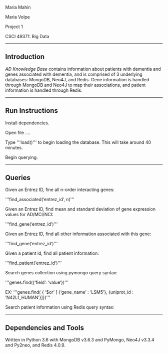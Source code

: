 Maria Mahin

Maria Volpe

Project 1

CSCI 49371: Big Data

-----------------------------------
Introduction
-----------------------------------

_AD Knowledge Base_ contains information about patients with dementia and genes associated with dementia, and is comprised of 3 underlying databases: MongoDB, Neo4J, and Redis. Gene information is handled through MongoDB and Neo4J to map their associations, and patient information is handled through Redis.

-----------------------------------
Run Instructions
-----------------------------------
Install dependencies.

Open file ....

Type '''load()''' to begin loading the database. This will take around 40 minutes.

Begin querying.

-----------------------------------
Queries
-----------------------------------

Given an Entrez ID, fine all n-order interacting genes:

'''find\_associated(‘entrez_id’, n)'''


Given an Entrez ID, find mean and standard deviation of gene expression values for AD/MCI/NCI:

'''find\_gene(‘entrez_id’)'''


Given an Entrez ID, find all other information associated with this gene:

'''find\_gene(‘entrez_id’)'''


Given a patient id, find all patient information:

'''find\_patient(‘entrez_id’)'''


Search genes collection using pymongo query syntax:

'''genes.find({‘field’: ‘value‘})'''


EX: 
'''genes.find( { ‘$or’ [ {‘gene\_name’ : ‘LSM5’}, {uniprot\_id : ‘N42L1\_HUMAN’}]})'''


Search patient information using Redis query syntax:


-----------------------------------
Dependencies and Tools
-----------------------------------
Written in Python 3.6 with MongoDB v3.6.3 and PyMongo, Neo4J v3.3.4 and Py2neo, and Redis 4.0.9. 